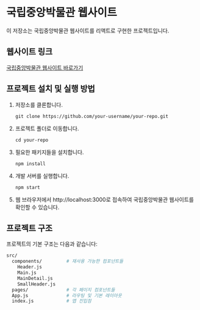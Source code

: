 # 국립중앙박물관 웹사이트

이 저장소는 국립중앙박물관 웹사이트를 리액트로 구현한 프로젝트입니다.

## 웹사이트 링크

[국립중앙박물관 웹사이트 바로가기](https://www.museum.go.kr/site/main/home)

## 프로젝트 설치 및 실행 방법

1. 저장소를 클론합니다.

   ```shell
   git clone https://github.com/your-username/your-repo.git
   ```

2. 프로젝트 폴더로 이동합니다.
   ```shell
   cd your-repo
   ```
3. 필요한 패키지들을 설치합니다.
   ```shell
   npm install
   ```
4. 개발 서버를 실행합니다.

   ```
   npm start

   ```

5. 웹 브라우저에서 http://localhost:3000로 접속하여 국립중앙박물관 웹사이트를 확인할 수 있습니다.

## 프로젝트 구조

프로젝트의 기본 구조는 다음과 같습니다:

```bash
src/
  components/         # 재사용 가능한 컴포넌트들
    Header.js
    Main.js
    MainDetail.js
    SmallHeader.js
  pages/              # 각 페이지 컴포넌트들
  App.js              # 라우팅 및 기본 레이아웃
  index.js            # 앱 진입점
```

##

